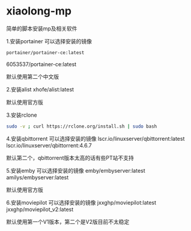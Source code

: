 # xiaolong-mp
简单的脚本安装mp及相关软件

1.安装portainer 可以选择安装的镜像 
```bash
portainer/portainer-ce:latest
```
6053537/portainer-ce:latest
  
  默认使用第二个中文版
  
2.安装alist xhofe/alist:latest
  
  默认使用官方版
  
3.安装rclone 
  ```bash 
  sudo -v ; curl https://rclone.org/install.sh | sudo bash
  ```
  
4.安装qbittorrent 可以选择安装的镜像 lscr.io/linuxserver/qbittorrent:latest lscr.io/linuxserver/qbittorrent:4.6.7
  
  默认第二个，qbittorrent版本太高的话有些PT站不支持
  
5.安装emby 可以选择安装的镜像 emby/embyserver:latest amilys/embyserver:latest

  默认使用官方版

6.安装moviepilot 可以选择安装的镜像 jxxghp/moviepilot:latest jxxghp/moviepilot_v2:latest 

  默认使用第一个V1版本，第二个是V2版目前不太稳定 

